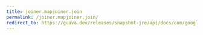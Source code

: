 ```yaml
---
title: joiner.mapjoiner.join
permalink: /joiner.mapjoiner.join/
redirect_to: https://guava.dev/releases/snapshot-jre/api/docs/com/google/common/base/Joiner.MapJoiner.html#join-java.util.Map-
---
```

